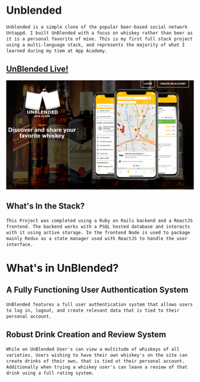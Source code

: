 # Unblended
    Unblended is a simple clone of the popular beer-based social network Untappd. I built UnBlended with a focus on whiskey rather than beer as it is a personal favorite of mine. This is my first full stack project using a multi-language stack, and represents the majority of what I learned during my tiem at App Academy.
## [UnBlended Live!](https://unblended.herokuapp.com/#/)

![Unblended Header](https://github.com/Gregory-DelCarlo/UnBlended/blob/main/app/assets/images/ReadMe%20/header_snippet.PNG)
## What's In the Stack?
    This Project was completed using a Ruby on Rails backend and a ReactJS frontend. The backend works with a PSQL hosted database and interacts with it using active storage. In the frontend Node is used to package mainly Redux as a state manager used with ReactJS to handle the user interface.

# What's in UnBlended?

## A Fully Functioning User Authentication System
    UnBlended features a full user authentication system that allows users to log in, logout, and create relevant data that is tied to their personal account.

## Robust Drink Creation and Review System
    While on UnBlended User's can view a multitude of whiskeys of all varieties. Users wishing to have their own whiskey's on the site can create drinks of their own, that is tied ot their personal account. Additionally when trying a whiskey user's can leave a review of that drink using a full rating system.
